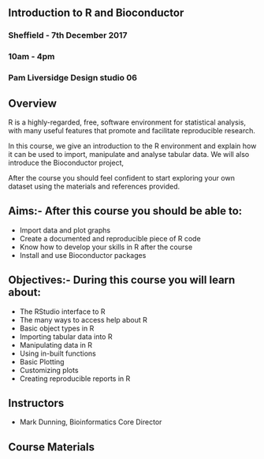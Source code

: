 ## Introduction to R and Bioconductor
### Sheffield - 7th December 2017
### 10am - 4pm
### Pam Liversidge Design studio 06

## Overview

R is a highly-regarded, free, software environment for statistical analysis, with many useful features that promote and facilitate reproducible research.

In this course, we give an introduction to the R environment and explain how it can be used to import, manipulate and analyse tabular data. We will also introduce the Bioconductor project, 

After the course you should feel confident to start exploring your own dataset using the materials and references provided. 

## Aims:- After this course you should be able to:

- Import data and plot graphs
- Create a documented and reproducible piece of R code
- Know how to develop your skills in R after the course
- Install and use Bioconductor packages 

## Objectives:- During this course you will learn about:

- The RStudio interface to R
- The many ways to access help about R
- Basic object types in R
- Importing tabular data into R
- Manipulating data in R
- Using in-built functions
- Basic Plotting
- Customizing plots
- Creating reproducible reports in R


## Instructors

- Mark Dunning, Bioinformatics Core Director

## Course Materials

